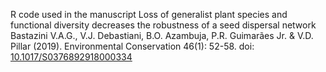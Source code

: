 R code  used in the manuscript 
Loss of generalist plant species and functional diversity decreases the robustness of a seed dispersal network
Bastazini V.A.G., V.J. Debastiani, B.O. Azambuja, P.R. Guimarães Jr. & V.D. Pillar (2019). Environmental Conservation 46(1): 52-58. 
doi: [10.1017/S0376892918000334](https://www.cambridge.org/core/journals/environmental-conservation/article/abs/loss-of-generalist-plant-species-and-functional-diversity-decreases-the-robustness-of-a-seed-dispersal-network/15DE486351AF785A28B248D463AED829)
